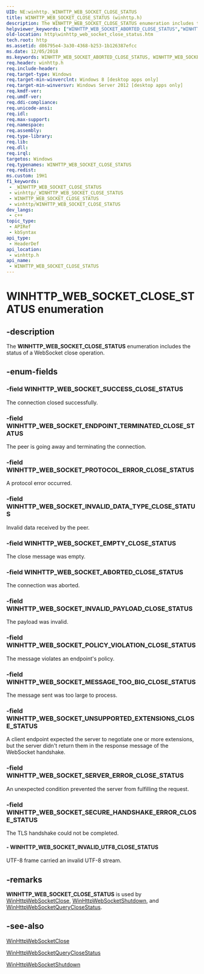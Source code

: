 ```yaml
---
UID: NE:winhttp._WINHTTP_WEB_SOCKET_CLOSE_STATUS
title: WINHTTP_WEB_SOCKET_CLOSE_STATUS (winhttp.h)
description: The WINHTTP_WEB_SOCKET_CLOSE_STATUS enumeration includes the status of a WebSocket close operation.
helpviewer_keywords: ["WINHTTP_WEB_SOCKET_ABORTED_CLOSE_STATUS","WINHTTP_WEB_SOCKET_CLOSE_STATUS","WINHTTP_WEB_SOCKET_CLOSE_STATUS enumeration [HTTP]","WINHTTP_WEB_SOCKET_EMPTY_CLOSE_STATUS","WINHTTP_WEB_SOCKET_ENDPOINT_TERMINATED_CLOSE_STATUS","WINHTTP_WEB_SOCKET_INVALID_DATA_TYPE_CLOSE_STATUS","WINHTTP_WEB_SOCKET_INVALID_UTF8_CLOSE_STATUS","WINHTTP_WEB_SOCKET_MESSAGE_TOO_BIG_CLOSE_STATUS","WINHTTP_WEB_SOCKET_POLICY_VIOLATION_CLOSE_STATUS","WINHTTP_WEB_SOCKET_PROTOCOL_ERROR_CLOSE_STATUS","WINHTTP_WEB_SOCKET_SECURE_HANDSHAKE_ERROR_CLOSE_STATUS","WINHTTP_WEB_SOCKET_SERVER_ERROR_CLOSE_STATUS","WINHTTP_WEB_SOCKET_SUCCESS_CLOSE_STATUS","WINHTTP_WEB_SOCKET_UNSUPPORTED_EXTENSIONS_CLOSE_STATUS","http.winhttp_web_socket_close_status","winhttp/WINHTTP_WEB_SOCKET_ABORTED_CLOSE_STATUS","winhttp/WINHTTP_WEB_SOCKET_CLOSE_STATUS","winhttp/WINHTTP_WEB_SOCKET_EMPTY_CLOSE_STATUS","winhttp/WINHTTP_WEB_SOCKET_ENDPOINT_TERMINATED_CLOSE_STATUS","winhttp/WINHTTP_WEB_SOCKET_INVALID_DATA_TYPE_CLOSE_STATUS","winhttp/WINHTTP_WEB_SOCKET_INVALID_UTF8_CLOSE_STATUS","winhttp/WINHTTP_WEB_SOCKET_MESSAGE_TOO_BIG_CLOSE_STATUS","winhttp/WINHTTP_WEB_SOCKET_POLICY_VIOLATION_CLOSE_STATUS","winhttp/WINHTTP_WEB_SOCKET_PROTOCOL_ERROR_CLOSE_STATUS","winhttp/WINHTTP_WEB_SOCKET_SECURE_HANDSHAKE_ERROR_CLOSE_STATUS","winhttp/WINHTTP_WEB_SOCKET_SERVER_ERROR_CLOSE_STATUS","winhttp/WINHTTP_WEB_SOCKET_SUCCESS_CLOSE_STATUS","winhttp/WINHTTP_WEB_SOCKET_UNSUPPORTED_EXTENSIONS_CLOSE_STATUS"]
old-location: http\winhttp_web_socket_close_status.htm
tech.root: http
ms.assetid: d86795e4-3a30-4368-b253-1b126387efcc
ms.date: 12/05/2018
ms.keywords: WINHTTP_WEB_SOCKET_ABORTED_CLOSE_STATUS, WINHTTP_WEB_SOCKET_CLOSE_STATUS, WINHTTP_WEB_SOCKET_CLOSE_STATUS enumeration [HTTP], WINHTTP_WEB_SOCKET_EMPTY_CLOSE_STATUS, WINHTTP_WEB_SOCKET_ENDPOINT_TERMINATED_CLOSE_STATUS, WINHTTP_WEB_SOCKET_INVALID_DATA_TYPE_CLOSE_STATUS, WINHTTP_WEB_SOCKET_INVALID_UTF8_CLOSE_STATUS, WINHTTP_WEB_SOCKET_MESSAGE_TOO_BIG_CLOSE_STATUS, WINHTTP_WEB_SOCKET_POLICY_VIOLATION_CLOSE_STATUS, WINHTTP_WEB_SOCKET_PROTOCOL_ERROR_CLOSE_STATUS, WINHTTP_WEB_SOCKET_SECURE_HANDSHAKE_ERROR_CLOSE_STATUS, WINHTTP_WEB_SOCKET_SERVER_ERROR_CLOSE_STATUS, WINHTTP_WEB_SOCKET_SUCCESS_CLOSE_STATUS, WINHTTP_WEB_SOCKET_UNSUPPORTED_EXTENSIONS_CLOSE_STATUS, http.winhttp_web_socket_close_status, winhttp/WINHTTP_WEB_SOCKET_ABORTED_CLOSE_STATUS, winhttp/WINHTTP_WEB_SOCKET_CLOSE_STATUS, winhttp/WINHTTP_WEB_SOCKET_EMPTY_CLOSE_STATUS, winhttp/WINHTTP_WEB_SOCKET_ENDPOINT_TERMINATED_CLOSE_STATUS, winhttp/WINHTTP_WEB_SOCKET_INVALID_DATA_TYPE_CLOSE_STATUS, winhttp/WINHTTP_WEB_SOCKET_INVALID_UTF8_CLOSE_STATUS, winhttp/WINHTTP_WEB_SOCKET_MESSAGE_TOO_BIG_CLOSE_STATUS, winhttp/WINHTTP_WEB_SOCKET_POLICY_VIOLATION_CLOSE_STATUS, winhttp/WINHTTP_WEB_SOCKET_PROTOCOL_ERROR_CLOSE_STATUS, winhttp/WINHTTP_WEB_SOCKET_SECURE_HANDSHAKE_ERROR_CLOSE_STATUS, winhttp/WINHTTP_WEB_SOCKET_SERVER_ERROR_CLOSE_STATUS, winhttp/WINHTTP_WEB_SOCKET_SUCCESS_CLOSE_STATUS, winhttp/WINHTTP_WEB_SOCKET_UNSUPPORTED_EXTENSIONS_CLOSE_STATUS
req.header: winhttp.h
req.include-header: 
req.target-type: Windows
req.target-min-winverclnt: Windows 8 [desktop apps only]
req.target-min-winversvr: Windows Server 2012 [desktop apps only]
req.kmdf-ver: 
req.umdf-ver: 
req.ddi-compliance: 
req.unicode-ansi: 
req.idl: 
req.max-support: 
req.namespace: 
req.assembly: 
req.type-library: 
req.lib: 
req.dll: 
req.irql: 
targetos: Windows
req.typenames: WINHTTP_WEB_SOCKET_CLOSE_STATUS
req.redist: 
ms.custom: 19H1
f1_keywords:
 - _WINHTTP_WEB_SOCKET_CLOSE_STATUS
 - winhttp/_WINHTTP_WEB_SOCKET_CLOSE_STATUS
 - WINHTTP_WEB_SOCKET_CLOSE_STATUS
 - winhttp/WINHTTP_WEB_SOCKET_CLOSE_STATUS
dev_langs:
 - c++
topic_type:
 - APIRef
 - kbSyntax
api_type:
 - HeaderDef
api_location:
 - winhttp.h
api_name:
 - WINHTTP_WEB_SOCKET_CLOSE_STATUS
---
```


# WINHTTP_WEB_SOCKET_CLOSE_STATUS enumeration


## -description

The <b>WINHTTP_WEB_SOCKET_CLOSE_STATUS</b> enumeration includes the status of a WebSocket close operation.

## -enum-fields

### -field WINHTTP_WEB_SOCKET_SUCCESS_CLOSE_STATUS

The connection closed successfully.

### -field WINHTTP_WEB_SOCKET_ENDPOINT_TERMINATED_CLOSE_STATUS

The peer is going away and terminating the connection.

### -field WINHTTP_WEB_SOCKET_PROTOCOL_ERROR_CLOSE_STATUS

A protocol error occurred.

### -field WINHTTP_WEB_SOCKET_INVALID_DATA_TYPE_CLOSE_STATUS

Invalid data received by the peer.

### -field WINHTTP_WEB_SOCKET_EMPTY_CLOSE_STATUS

The close message was empty.

### -field WINHTTP_WEB_SOCKET_ABORTED_CLOSE_STATUS

The connection was aborted.

### -field WINHTTP_WEB_SOCKET_INVALID_PAYLOAD_CLOSE_STATUS

The payload was invalid.

### -field WINHTTP_WEB_SOCKET_POLICY_VIOLATION_CLOSE_STATUS

The message violates an endpoint's policy.

### -field WINHTTP_WEB_SOCKET_MESSAGE_TOO_BIG_CLOSE_STATUS

The message sent was too large to process.

### -field WINHTTP_WEB_SOCKET_UNSUPPORTED_EXTENSIONS_CLOSE_STATUS

A client endpoint expected the server to negotiate one or more extensions, but the server didn't return them in the response message of the WebSocket handshake.

### -field WINHTTP_WEB_SOCKET_SERVER_ERROR_CLOSE_STATUS

An unexpected condition prevented the server from
      fulfilling the request.

### -field WINHTTP_WEB_SOCKET_SECURE_HANDSHAKE_ERROR_CLOSE_STATUS

The TLS handshake could not be completed.

#### - WINHTTP_WEB_SOCKET_INVALID_UTF8_CLOSE_STATUS

UTF-8 frame carried an invalid UTF-8 stream.

## -remarks

<b>WINHTTP_WEB_SOCKET_CLOSE_STATUS</b> is used by <a href="/windows/desktop/api/winhttp/nf-winhttp-winhttpwebsocketclose">WinHttpWebSocketClose</a>, <a href="/windows/desktop/api/winhttp/nf-winhttp-winhttpwebsocketshutdown">WinHttpWebSocketShutdown</a>, and <a href="/windows/desktop/api/winhttp/nf-winhttp-winhttpwebsocketqueryclosestatus">WinHttpWebSocketQueryCloseStatus</a>.

## -see-also

<a href="/windows/desktop/api/winhttp/nf-winhttp-winhttpwebsocketclose">WinHttpWebSocketClose</a>



<a href="/windows/desktop/api/winhttp/nf-winhttp-winhttpwebsocketqueryclosestatus">WinHttpWebSocketQueryCloseStatus</a>



<a href="/windows/desktop/api/winhttp/nf-winhttp-winhttpwebsocketshutdown">WinHttpWebSocketShutdown</a>
